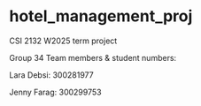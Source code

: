 # hotel_management_proj

CSI 2132 W2025 term project 

Group 34
Team members & student numbers:

Lara Debsi: 300281977

Jenny Farag: 300299753 
